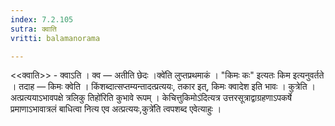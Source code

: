 ```yaml
---
index: 7.2.105
sutra: क्वाति
vritti: balamanorama

---
```

<<क्वाति>> - क्वाऽति । क्व — अतीति छेदः ।क्वे॑ति लुप्तप्रथमाकं । "किमः कः" इत्यतः किम इत्यनुवर्तते । तदाह — किमः क्वेति । किंशब्दात्सप्तम्यन्तादत्प्रत्ययः, तकार इत्, किमः क्वादेश इति भावः । कुत्रेति । अत्प्रत्ययाऽभावपक्षे त्रलिकु तिहो॑रिति कुभावे रूपम् । केचित्तुकिमोऽ॑दित्यत्र उत्तरसूत्राद्वाग्रहणाऽपकर्षे प्रमाणाऽभावात्रलं बाधित्वा नित्य एव अत्प्रत्ययः,कुत्रे॑ति त्वपशब्द एवेत्याहुः । 